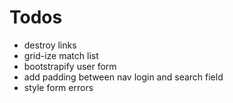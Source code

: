 # Todos

* destroy links
* grid-ize match list
* bootstrapify user form
* add padding between nav login and search field
* style form errors